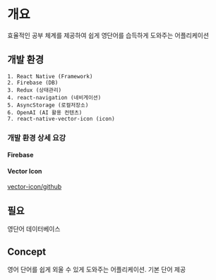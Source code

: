 # 개요

효율적인 공부 체계를 제공하여 쉽게 영단어를 습득하게 도와주는 어플리케이션

## 개발 환경
	1. React Native (Framework)
	2. Firebase (DB)
	3. Redux (상태관리)
	4. react-navigation (네비게이션)
	5. AsyncStorage (로컬저장소)
	6. OpenAI (AI 활용 컨텐츠)
	7. react-native-vector-icon (icon)

### 개발 환경 상세 요강

#### Firebase
#### Vector Icon
[vector-icon/github](https://github.com/oblador/react-native-vector-icons)


## 필요

영단어 데이터베이스

## Concept

영어 단어를 쉽게 외울 수 있게 도와주는 어플리케이션.
기본 단어 제공